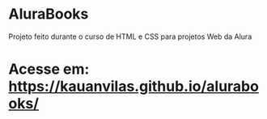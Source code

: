 # AluraBooks
Projeto feito durante o curso de HTML e CSS para projetos Web da Alura

# Acesse em: https://kauanvilas.github.io/alurabooks/
